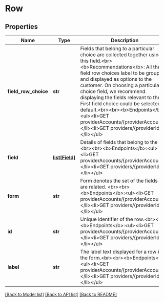 # Row


## Properties
Name | Type | Description | Notes
------------ | ------------- | ------------- | -------------
**field_row_choice** | **str** | Fields that belong to a particular choice are collected together using this field.&lt;br&gt;&lt;b&gt;Recommendations&lt;/b&gt;: All the field row choices label to be grouped and displayed as options to the customer. On choosing a particular choice field, we recommend displaying the fields relevant to them. First field choice could be selected by default.&lt;br&gt;&lt;br&gt;&lt;b&gt;Endpoints&lt;/b&gt;:&lt;ul&gt;&lt;li&gt;GET providerAccounts/{providerAccountId}&lt;/li&gt;&lt;li&gt;GET providers/{providerId}&lt;/li&gt;&lt;/ul&gt; | [optional] 
**field** | [**list[Field]**](Field.md) | Details of fields that belong to the row.&lt;br&gt;&lt;br&gt;&lt;b&gt;Endpoints&lt;/b&gt;:&lt;ul&gt;&lt;li&gt;GET providerAccounts/{providerAccountId}&lt;/li&gt;&lt;li&gt;GET providers/{providerId}&lt;/li&gt;&lt;/ul&gt; | [optional] 
**form** | **str** | Form denotes the set of the fields that are related. &lt;br&gt;&lt;br&gt;&lt;b&gt;Endpoints&lt;/b&gt;:&lt;ul&gt;&lt;li&gt;GET providerAccounts/{providerAccountId}&lt;/li&gt;&lt;li&gt;GET providers/{providerId}&lt;/li&gt;&lt;/ul&gt; | [optional] 
**id** | **str** | Unique identifier of the row.&lt;br&gt;&lt;br&gt;&lt;b&gt;Endpoints&lt;/b&gt;:&lt;ul&gt;&lt;li&gt;GET providerAccounts/{providerAccountId}&lt;/li&gt;&lt;li&gt;GET providers/{providerId}&lt;/li&gt;&lt;/ul&gt; | [optional] 
**label** | **str** | The label text displayed for a row in the form.&lt;br&gt;&lt;br&gt;&lt;b&gt;Endpoints&lt;/b&gt;:&lt;ul&gt;&lt;li&gt;GET providerAccounts/{providerAccountId}&lt;/li&gt;&lt;li&gt;GET providers/{providerId}&lt;/li&gt;&lt;/ul&gt; | [optional] 

[[Back to Model list]](../README.md#documentation-for-models) [[Back to API list]](../README.md#documentation-for-api-endpoints) [[Back to README]](../README.md)


